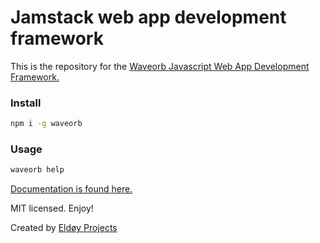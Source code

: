 # Jamstack web app development framework

This is the repository for the [Waveorb Javascript Web App Development Framework.](https://waveorb.com)

### Install
```bash
npm i -g waveorb
```

### Usage
```bash
waveorb help
```

[Documentation is found here.](https://waveorb.com/docs)

MIT licensed. Enjoy!

Created by [Eldøy Projects](https://eldoy.com)
